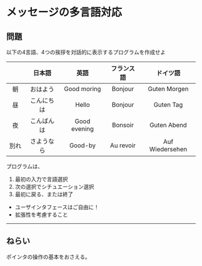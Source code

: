 # メッセージの多言語対応

## 問題

以下の4言語、4つの挨拶を対話的に表示するプログラムを作成せよ

| 　　 |  日本語   |     英語      | フランス語  |    ドイツ語      |
|:---:|:--------:|:------------: |:---------:|:--------------:|
| 朝　 | おはよう　 | Good moring  |  Bonjour  |  Guten Morgen   |
| 昼　 | こんにちは |    Hello     |  Bonjour  |    Guten Tag    |
| 夜　 | こんばんは | Good evening |  Bonsoir  |   Guten Abend   |
| 別れ | さようなら |   Good-by    | Au revoir | Auf Wiedersehen |

プログラムは、
1. 最初の入力で言語選択
1. 次の選択でシチュエーション選択
1. 最初に戻る、または終了

- ユーザインタフェースはご自由に！
- 拡張性を考慮すること

---------------
## ねらい
ポインタの操作の基本をおさえる。
